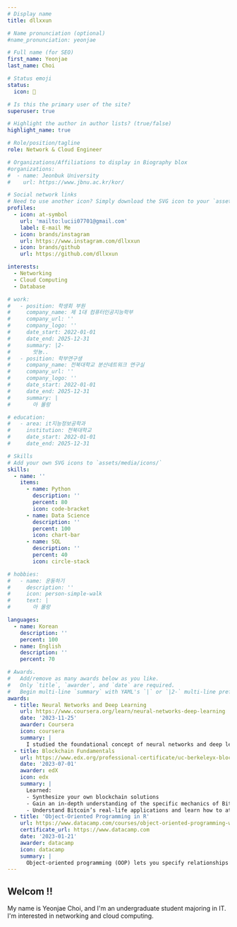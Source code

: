 ```yaml
---
# Display name
title: dllxxun

# Name pronunciation (optional)
#name_pronunciation: yeonjae

# Full name (for SEO)
first_name: Yeonjae
last_name: Choi

# Status emoji
status:
  icon: 🐰

# Is this the primary user of the site?
superuser: true

# Highlight the author in author lists? (true/false)
highlight_name: true

# Role/position/tagline
role: Network & Cloud Engineer

# Organizations/Affiliations to display in Biography blox
#organizations:
#  - name: Jeonbuk University
#    url: https://www.jbnu.ac.kr/kor/

# Social network links
# Need to use another icon? Simply download the SVG icon to your `assets/media/icons/` folder.
profiles:
  - icon: at-symbol
    url: 'mailto:lucii07701@gmail.com'
    label: E-mail Me
  - icon: brands/instagram
    url: https://www.instagram.com/dllxxun
  - icon: brands/github
    url: https://github.com/dllxxun

interests:
  - Networking
  - Cloud Computing
  - Database

# work:
#   - position: 학생회 부원
#     company_name: 제 1대 컴퓨터인공지능학부
#     company_url: ''
#     company_logo: ''
#     date_start: 2022-01-01
#     date_end: 2025-12-31
#     summary: |2-
#       앗뇽..
#   - position: 학부연구생
#     company_name: 전북대학교 분산네트워크 연구실
#     company_url: ''
#     company_logo: ''
#     date_start: 2022-01-01
#     date_end: 2025-12-31
#     summary: |
#       아 몰랑

# education:
#   - area: it지능정보공학과
#     institution: 전북대학교
#     date_start: 2022-01-01
#     date_end: 2025-12-31

# Skills
# Add your own SVG icons to `assets/media/icons/`
skills:
  - name: ''
    items:
      - name: Python
        description: ''
        percent: 80
        icon: code-bracket
      - name: Data Science
        description: ''
        percent: 100
        icon: chart-bar
      - name: SQL
        description: ''
        percent: 40
        icon: circle-stack

# hobbies:
#   - name: 운동하기
#     description: ''
#     icon: person-simple-walk
#     text: |
#       아 몰랑

languages:
  - name: Korean
    description: ''
    percent: 100
  - name: English
    description: ''
    percent: 70

# Awards.
#   Add/remove as many awards below as you like.
#   Only `title`, `awarder`, and `date` are required.
#   Begin multi-line `summary` with YAML's `|` or `|2-` multi-line prefix and indent 2 spaces below.
awards:
  - title: Neural Networks and Deep Learning
    url: https://www.coursera.org/learn/neural-networks-deep-learning
    date: '2023-11-25'
    awarder: Coursera
    icon: coursera
    summary: |
      I studied the foundational concept of neural networks and deep learning. By the end, I was familiar with the significant technological trends driving the rise of deep learning; build, train, and apply fully connected deep neural networks; implement efficient (vectorized) neural networks; identify key parameters in a neural network’s architecture; and apply deep learning to your own applications.
  - title: Blockchain Fundamentals
    url: https://www.edx.org/professional-certificate/uc-berkeleyx-blockchain-fundamentals
    date: '2023-07-01'
    awarder: edX
    icon: edx
    summary: |
      Learned:
      - Synthesize your own blockchain solutions
      - Gain an in-depth understanding of the specific mechanics of Bitcoin
      - Understand Bitcoin’s real-life applications and learn how to attack and destroy Bitcoin, Ethereum, smart contracts and Dapps, and alternatives to Bitcoin’s Proof-of-Work consensus algorithm
  - title: 'Object-Oriented Programming in R'
    url: https://www.datacamp.com/courses/object-oriented-programming-with-s3-and-r6-in-r
    certificate_url: https://www.datacamp.com
    date: '2023-01-21'
    awarder: datacamp
    icon: datacamp
    summary: |
      Object-oriented programming (OOP) lets you specify relationships between functions and the objects that they can act on, helping you manage complexity in your code. This is an intermediate level course, providing an introduction to OOP, using the S3 and R6 systems. S3 is a great day-to-day R programming tool that simplifies some of the functions that you write. R6 is especially useful for industry-specific analyses, working with web APIs, and building GUIs.
---
```


## Welcom !!

My name is Yeonjae Choi, and I'm an undergraduate student majoring in IT.
I'm interested in networking and cloud computing.



